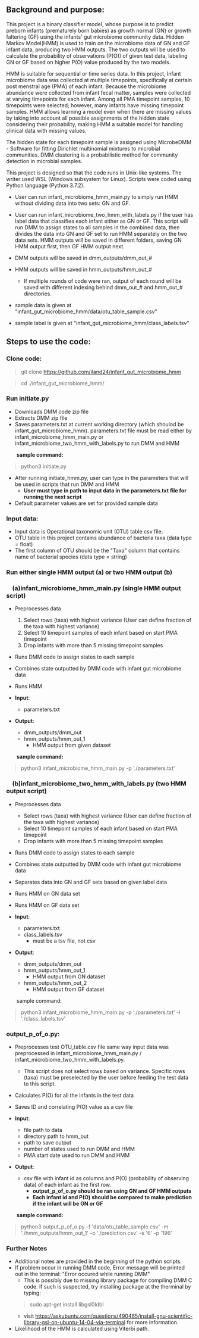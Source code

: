 ## Background and purpose:
This project is a binary classifier model, whose purpose is to predict preborn infants (prematurely born babies) as growth normal (GN) or growth faltering (GF) using the infants' gut microbiome community data. Hidden Markov Model(HMM) is used to train on the microbiome data of GN and GF infant data, producing two HMM outputs. The two outputs will be used to calculate the probability of observations (P(O)) of given test data, labeling GN or GF based on higher P(O) value produced by the two models.  

HMM is suitable for sequential or time series data. In this project, Infant microbiome data was collected at multiple timepoints, specifically at certain post menstral age (PMA) of each infant. Because the microbiome abundance were collected from infant fecal matter, samples were collected at varying timepoints for each infant. Among all PMA timepoint samples, 10 timepoints were selected; however, many infants have missing timepoint samples. HMM allows learning a model even when there are missing values by taking into account all possible assignments of the hidden state considering their probability, making HMM a suitable model for handling clinical data with missing values. 

The hidden state for each timepoint sample is assigned using MicrobeDMM - Software for fitting Dirichlet multinomial mixtures to microbial communities. DMM clustering is a probabilistic method for community detection in microbial samples.

This project is designed so that the code runs in Unix-like systems. The writer used WSL (Windows subsystem for Linux). Scripts were coded using Python language (Python 3.7.2).

* User can run infant_microbiome_hmm_main.py to simply run HMM without dividing data into two sets: GN and GF.

* User can run infant_microbiome_two_hmm_with_labels.py if the user has label data that classifies each infant either as GN or GF. This script will run DMM to assign states to all samples in the combined data, then divides the data into GN and GF set to run HMM separately on the two data sets. HMM outputs will be saved in different folders, saving GN HMM output first, then GF HMM output next.

* DMM outputs will be saved in dmm_outputs/dmm_out_#
* HMM outputs will be saved in hmm_outputs/hmm_out_#
    * If multiple rounds of code were ran, output of each round will be saved with different indexing behind dmm_out_# and hmm_out_# directories.
    
* sample data is given at "infant_gut_microbiome_hmm/data/otu_table_sample.csv"
* sample label is given at "infant_gut_microbiome_hmm/class_labels.tsv"

## Steps to use the code:
### Clone code:
> git clone https://github.com/iland24/infant_gut_microbiome_hmm

> cd ./infant_gut_microbiome_hmm/

### Run initiate.py
* Downloads DMM code zip file
* Extracts DMM zip file
* Saves parameters.txt at current working directory (which shoulod be infant_gut_microbiome_hmm). parameters.txt file must be read either by infant_microbiome_hmm_main.py or infant_microbiome_two_hmm_with_labels.py to run DMM and HMM

&emsp;&emsp;**sample command:**
> python3 initiate.py

* After running initiate_hmm.py, user can type in the parameters that will be used in scripts that run DMM and HMM
    * **User must type in path to input data in the parameters.txt file for running the next script**
* Default parameter values are set for provided sample data


### Input data:
* Input data is Operational taxonomic unit (OTU) table csv file.
* OTU table in this project contains abundance of bacteria taxa (data type = float)
* The first column of OTU should be the "Taxa" column that contains name of bacterial species (data type = string)
    
### Run either single HMM output (a) or two HMM output (b)
### &emsp;(a)infant_microbiome_hmm_main.py (single HMM output script)
* Preprocesses data 
    1. Select rows (taxa) with highest variance (User can define fraction of the taxa with highest variance)
    1. Select 10 timepoint samples of each infant based on start PMA timepoint
    1. Drop infants with more than 5 missing timepoint samples
* Runs DMM code to assign states to each sample
* Combines state outputted by DMM code with infant gut microbiome data
* Runs HMM 

* **Input**:
    * parameters.txt
    
* **Output**: 
    * dmm_outputs/dmm_out
    * hmm_outputs/hmm_out_1 
        * HMM output from given dataset
        
&emsp;&emsp;**sample command:**
> python3 infant_microbiome_hmm_main.py -p './parameters.txt'
    

### &emsp;(b)infant_microbiome_two_hmm_with_labels.py (two HMM output script)
* Preprocesses data 
    * Select rows (taxa) with highest variance (User can define fraction of the taxa with highest variance)
    * Select 10 timepoint samples of each infant based on start PMA timepoint
    * Drop infants with more than 5 missing timepoint samples
* Runs DMM code to assign states to each sample
* Combines state outputted by DMM code with infant gut microbiome data
* Separates data into GN and GF sets based on given label data
* Runs HMM on GN data set
* Runs HMM on GF data set

* **Input**:
    * parameters.txt
    * class_labels.tsv
        * must be a tsv file, not csv

* **Output**: 
    * dmm_outputs/dmm_out
    * hmm_outputs/hmm_out_1 
        * HMM output from GN dataset
    * hmm_outputs/hmm_out_2
        * HMM output from GF dataset
        
&emsp;&emsp;sample command:
> python3 infant_microbiome_hmm_main.py -p './parameters.txt' -l './class_labels.tsv'

### output_p_of_o.py:
* Preprocesses test OTU_table.csv file same way input data was preprocessed in infant_microbiome_hmm_main.py / infant_microbiome_two_hmm_with_labels.py. 
    * This script does not select rows based on variance. Specific rows (taxa) must be preselected by the user before feeding the test data to this script.
* Calculates P(O) for all the infants in the test data
* Saves ID and correlating P(O) value as a csv file
* **Input**:
    * file path to data
    * directory path to hmm_out
    * path to save output
    * number of states used to run DMM and HMM
    * PMA start date used to run DMM and HMM

* **Output**: 
    * csv file with infant id as columns and P(O) (probability of observing data) of each infant as the first row.
        * **output_p_of_o.py should be ran using GN and GF HMM outputs**
        * **Each infant id and P(O) should be compared to make prediction if the infant will be GN or GF**

&emsp;&emsp;**sample command:**
> python3 output_p_of_o.py -f 'data/otu_table_sample.csv' -m './hmm_outputs/hmm_out_1' -o './prediction.csv' -s '6' -p '196'


### Further Notes
* Additional notes are provided in the beginning of the python scripts.
* If problem occur in running DMM code, Error message will be printed out in the terminal: "Error occured while running DMM"
    * This is possibly due to missing library package for compiling DMM C code. If such is suspected, try installing package at the therminal by typing:
    > sudo apt-get install libgsl0ldbl
    * visit https://askubuntu.com/questions/490465/install-gnu-scientific-library-gsl-on-ubuntu-14-04-via-terminal for more information.
* Likelihood of the HMM is calculated using Viterbi path.